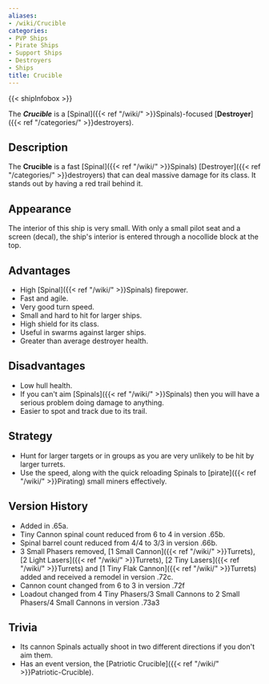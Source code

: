 ```yaml
---
aliases:
- /wiki/Crucible
categories:
- PVP Ships
- Pirate Ships
- Support Ships
- Destroyers
- Ships
title: Crucible
---  
```


{{< shipInfobox >}} 

The **_Crucible_** is a [Spinal]({{< ref "/wiki/" >}}Spinals)-focused [**Destroyer**]({{< ref "/categories/" >}}destroyers). 

## Description

The **Crucible** is a fast [Spinal]({{< ref "/wiki/" >}}Spinals) [Destroyer]({{< ref "/categories/" >}}destroyers) that can deal massive damage for its class. It stands out by having a red trail behind it.

## Appearance

The interior of this ship is very small. With only a small pilot seat and a screen (decal), the ship's interior is entered through a nocollide block at the top.

## Advantages

- High [Spinal]({{< ref "/wiki/" >}}Spinals) firepower.
- Fast and agile.
- Very good turn speed.
- Small and hard to hit for larger ships.
- High shield for its class.
- Useful in swarms against larger ships.
- Greater than average destroyer health.

## Disadvantages

- Low hull health.
- If you can't aim [Spinals]({{< ref "/wiki/" >}}Spinals) then you will have a serious problem doing damage to anything.
- Easier to spot and track due to its trail.

## Strategy

- Hunt for larger targets or in groups as you are very unlikely to be hit by larger turrets.
- Use the speed, along with the quick reloading Spinals to [pirate]({{< ref "/wiki/" >}}Pirating) small miners effectively.

## Version History 

- Added in .65a.
- Tiny Cannon spinal count reduced from 6 to 4 in version .65b.
- Spinal barrel count reduced from 4/4 to 3/3 in version .66b.
- 3 Small Phasers removed, [1 Small Cannon]({{< ref "/wiki/" >}}Turrets), [2 Light Lasers]({{< ref "/wiki/" >}}Turrets), [2 Tiny Lasers]({{< ref "/wiki/" >}}Turrets) and [1 Tiny Flak Cannon]({{< ref "/wiki/" >}}Turrets) added and received a remodel in version .72c.
- Cannon count changed from 6 to 3 in version .72f
- Loadout changed from 4 Tiny Phasers/3 Small Cannons to 2 Small Phasers/4 Small Cannons in version .73a3

## Trivia

- Its cannon Spinals actually shoot in two different directions if you don't aim them.
- Has an event version, the [Patriotic Crucible]({{< ref "/wiki/" >}}Patriotic-Crucible).